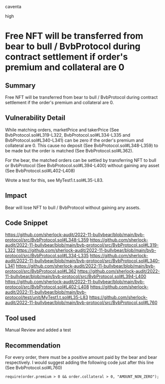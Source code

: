 caventa

high

# Free NFT will be transferred from bear to bull / BvbProtocol during contract settlement if order's premium and collateral are 0

## Summary
Free NFT will be transferred from bear to bull / BvbProtocol during contract settlement if the order's premium and collateral are 0.

## Vulnerability Detail
While matching orders, marketPrice and takerPrice (See BvbProtocol.sol#L319-L322, BvbProtocol.sol#L334-L335 and BvbProtocol.sol#L340-L341) can be zero if the order's premium and collateral are 0. This cause no deposit (See BvbProtocol.sol#L348-L359) to be made but the order is matched (See BvbProtocol.sol#L362).

For the bear, the matched orders can be settled by transferring NFT to bull or BvbProtocol (See BvbProtocol.sol#L394-L400) without gaining any asset (See BvbProtocol.sol#L402-L408)

Wrote a test for this, see MyTest1.t.sol#L35-L83.

## Impact
Bear will lose NFT to bull / BvbProtocol without gaining any assets.

## Code Snippet
https://github.com/sherlock-audit/2022-11-bullvbear/blob/main/bvb-protocol/src/BvbProtocol.sol#L348-L359
https://github.com/sherlock-audit/2022-11-bullvbear/blob/main/bvb-protocol/src/BvbProtocol.sol#L319-L322
https://github.com/sherlock-audit/2022-11-bullvbear/blob/main/bvb-protocol/src/BvbProtocol.sol#L334-L335
https://github.com/sherlock-audit/2022-11-bullvbear/blob/main/bvb-protocol/src/BvbProtocol.sol#L340-L341
https://github.com/sherlock-audit/2022-11-bullvbear/blob/main/bvb-protocol/src/BvbProtocol.sol#L362
https://github.com/sherlock-audit/2022-11-bullvbear/blob/main/bvb-protocol/src/BvbProtocol.sol#L394-L400
https://github.com/sherlock-audit/2022-11-bullvbear/blob/main/bvb-protocol/src/BvbProtocol.sol#L402-L408
https://github.com/sherlock-audit/2022-11-bullvbear/blob/main/bvb-protocol/test/unit/MyTest1.t.sol#L35-L83
https://github.com/sherlock-audit/2022-11-bullvbear/blob/main/bvb-protocol/src/BvbProtocol.sol#L760

## Tool used
Manual Review and added a test

## Recommendation
For every order, there must be a positive amount paid by the bear and bear respectively. I would suggest adding the following code just after this line (See BvbProtocol.sol#L760)

```solidity
require(order.premium > 0 && order.collateral > 0, "AMOUNT_NON_ZERO");
```